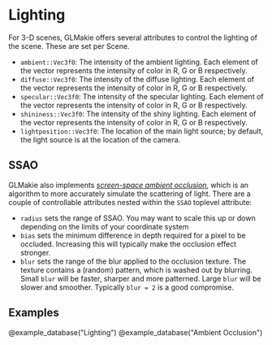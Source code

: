 # Lighting

For 3-D scenes, GLMakie offers several attributes to control the lighting of the scene.  These are set per Scene.

- `ambient::Vec3f0`: The intensity of the ambient lighting.  Each element of the vector represents the intensity of color in R, G or B respectively.
- `diffuse::Vec3f0`: The intensity of the diffuse lighting.  Each element of the vector represents the intensity of color in R, G or B respectively.
- `specular::Vec3f0`: The intensity of the specular lighting.  Each element of the vector represents the intensity of color in R, G or B respectively.
- `shininess::Vec3f0`: The intensity of the shiny lighting.  Each element of the vector represents the intensity of color in R, G or B respectively.
- `lightposition::Vec3f0`: The location of the main light source; by default, the light source is at the location of the camera.

## SSAO

GLMakie also implements [_screen-space ambient occlusion_](https://learnopengl.com/Advanced-Lighting/SSAO), which is an algorithm to more accurately simulate the scattering of light.  There are a couple of controllable attributes nested within the `SSAO` toplevel attribute:

- `radius` sets the range of SSAO. You may want to scale this up or
  down depending on the limits of your coordinate system
- `bias` sets the minimum difference in depth required for a pixel to
  be occluded. Increasing this will typically make the occlusion
  effect stronger.
- `blur` sets the range of the blur applied to the occlusion texture.
  The texture contains a (random) pattern, which is washed out by
  blurring. Small `blur` will be faster, sharper and more patterned.
  Large `blur` will be slower and smoother. Typically `blur = 2` is
  a good compromise.

## Examples

@example_database("Lighting")
@example_database("Ambient Occlusion")
